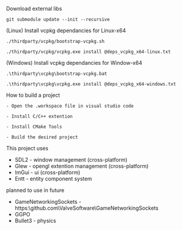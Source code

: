 Download external libs

    git submodule update --init --recursive

(Linux) Install vcpkg dependancies for Linux-x64

    ./thirdparty/vcpkg/bootstrap-vcpkg.sh

    ./thirdparty/vcpkg/vcpkg.exe install @deps_vcpkg_x64-linux.txt

(Windows) Install vcpkg dependancies for Window-x64

    .\thirdparty\vcpkg\bootstrap-vcpkg.bat

    .\thirdparty\vcpkg\vcpkg.exe install @deps_vcpkg_x64-windows.txt

How to build a project

    - Open the .workspace file in visual studio code

    - Install C/C++ extention

    - Install CMake Tools

    - Build the desired project

This project uses 
- SDL2 - window management (cross-platform)
- Glew - opengl extention management (cross-platform)
- ImGui - ui (cross-platform)
- Entt - entity component system

planned to use in future
- GameNetworkingSockets - https:\\github.com\ValveSoftware\GameNetworkingSockets
- GGPO
- Bullet3 - physics
